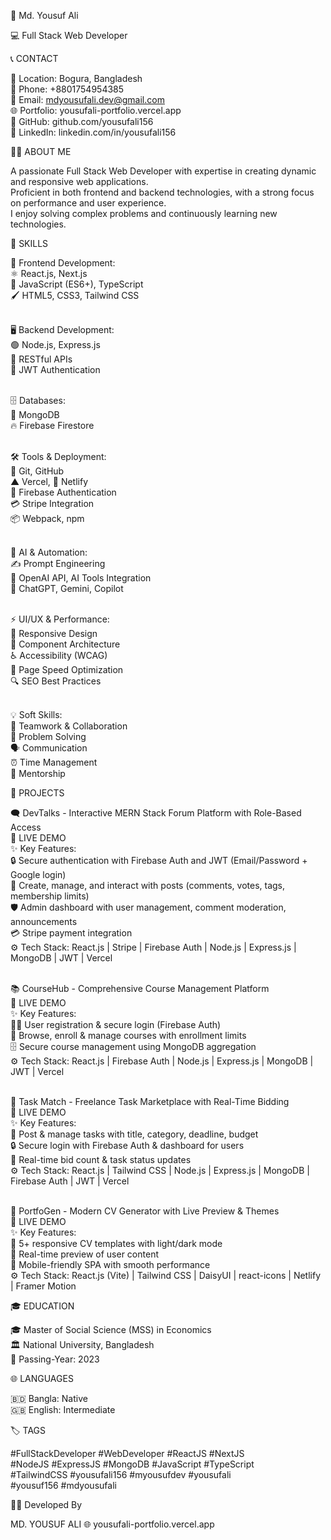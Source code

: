 👋 Md. Yousuf Ali

💻 Full Stack Web Developer

📞 CONTACT

📍 Location: Bogura, Bangladesh <br>
📱 Phone: +8801754954385
 <br>
📧 Email: mdyousufali.dev@gmail.com
 <br>
🌐 Portfolio: yousufali-portfolio.vercel.app
 <br>
🐙 GitHub: github.com/yousufali156
 <br>
💼 LinkedIn: linkedin.com/in/yousufali156
 <br>

👨‍💻 ABOUT ME

A passionate Full Stack Web Developer with expertise in creating dynamic and responsive web applications. <br>
Proficient in both frontend and backend technologies, with a strong focus on performance and user experience. <br>
I enjoy solving complex problems and continuously learning new technologies. <br>

💼 SKILLS

🎨 Frontend Development: <br>
⚛️ React.js, Next.js <br>
📜 JavaScript (ES6+), TypeScript <br>
🖌️ HTML5, CSS3, Tailwind CSS <br><br>

🖥️ Backend Development: <br>
🟢 Node.js, Express.js <br>
🔗 RESTful APIs <br>
🔑 JWT Authentication <br><br>

🗄️ Databases: <br>
🍃 MongoDB <br>
🔥 Firebase Firestore <br><br>

🛠️ Tools & Deployment: <br>
🌿 Git, GitHub <br>
▲ Vercel, 🔗 Netlify <br>
🔑 Firebase Authentication <br>
💳 Stripe Integration <br>
📦 Webpack, npm <br><br>

🤖 AI & Automation: <br>
✍️ Prompt Engineering <br>
🔮 OpenAI API, AI Tools Integration <br>
💬 ChatGPT, Gemini, Copilot <br><br>

⚡ UI/UX & Performance: <br>
📱 Responsive Design <br>
🧩 Component Architecture <br>
♿ Accessibility (WCAG) <br>
🚀 Page Speed Optimization <br>
🔍 SEO Best Practices <br><br>

💡 Soft Skills: <br>
🤝 Teamwork & Collaboration <br>
🧠 Problem Solving <br>
🗣️ Communication <br>
⏰ Time Management <br>
🎯 Mentorship <br>

🚀 PROJECTS

🗨️ DevTalks - Interactive MERN Stack Forum Platform with Role-Based Access <br>
🔗 LIVE DEMO
 <br>
✨ Key Features: <br>
🔒 Secure authentication with Firebase Auth and JWT (Email/Password + Google login) <br>
📝 Create, manage, and interact with posts (comments, votes, tags, membership limits) <br>
🛡️ Admin dashboard with user management, comment moderation, announcements <br>
💳 Stripe payment integration <br>
⚙️ Tech Stack: React.js | Stripe | Firebase Auth | Node.js | Express.js | MongoDB | JWT | Vercel <br><br>

📚 CourseHub - Comprehensive Course Management Platform <br>
🔗 LIVE DEMO
 <br>
✨ Key Features: <br>
👨‍🎓 User registration & secure login (Firebase Auth) <br>
📖 Browse, enroll & manage courses with enrollment limits <br>
🗄️ Secure course management using MongoDB aggregation <br>
⚙️ Tech Stack: React.js | Firebase Auth | Node.js | Express.js | MongoDB | JWT | Vercel <br><br>

💼 Task Match - Freelance Task Marketplace with Real-Time Bidding <br>
🔗 LIVE DEMO
 <br>
✨ Key Features: <br>
📝 Post & manage tasks with title, category, deadline, budget <br>
🔒 Secure login with Firebase Auth & dashboard for users <br>
🔄 Real-time bid count & task status updates <br>
⚙️ Tech Stack: React.js | Tailwind CSS | Node.js | Express.js | MongoDB | Firebase Auth | JWT | Vercel <br><br>

🎨 PortfoGen - Modern CV Generator with Live Preview & Themes <br>
🔗 LIVE DEMO
 <br>
✨ Key Features: <br>
📑 5+ responsive CV templates with light/dark mode <br>
🔄 Real-time preview of user content <br>
📱 Mobile-friendly SPA with smooth performance <br>
⚙️ Tech Stack: React.js (Vite) | Tailwind CSS | DaisyUI | react-icons | Netlify | Framer Motion <br>

🎓 EDUCATION

🎓 Master of Social Science (MSS) in Economics <br>
🏛️ National University, Bangladesh <br>
📅 Passing-Year: 2023 <br>

🌐 LANGUAGES

🇧🇩 Bangla: Native <br>
🇬🇧 English: Intermediate <br>

🏷️ TAGS

#FullStackDeveloper #WebDeveloper #ReactJS #NextJS <br>
#NodeJS #ExpressJS #MongoDB #JavaScript #TypeScript <br>
#TailwindCSS #yousufali156 #myousufdev #yousufali <br>
#yousuf156 #mdyousufali <br>

👨‍💻 Developed By

MD. YOUSUF ALI 🌐 yousufali-portfolio.vercel.app
